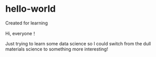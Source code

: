 # hello-world
Created for learning


Hi, everyone！

Just trying to learn some data science so I could switch from the dull materials science to something more interesting!
